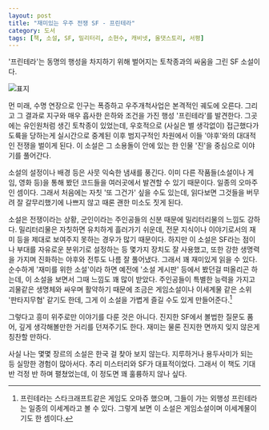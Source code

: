 ```yaml
---
layout: post
title: "재미있는 우주 전쟁 SF - 프린테라"
category: 도서
tags: [책, 소설, SF, 밀리터리, 소현수, 캐비넷, 올댓스토리, 서평]
---
```


'프린테라'는
동명의 행성을 차지하기 위해 벌어지는 토착종과의 싸움을 그린 SF 소설이다.

![표지](https://lh3.googleusercontent.com/QdX0faBIh-Upp3GwnrVsacTmPjJmQlVUiQ9MmLa8G-xPZKcBxf6h1xRIn20qXESr2Zf1aK1SZ3TH_A=s480)

먼 미래, 수명 연장으로 인구는 폭증하고
우주개척사업은 본격적인 궤도에 오른다.
그리고 그 결과로 지구와 매우 흡사한 은하와 조건을 가진 행성 '프린테라'를 발견한다.
그곳에는 유인원처럼 생긴 토착종이 있었는데,
우호적으로 (사실은 별 생각없이) 접근했다가 도륙을 당하는게 실시간으로 중계된 이후
범지구적인 차원에서 이들 '야후'와의 대대적인 전쟁을 벌이게 된다.
이 소설은 그 소용돌이 안에 있는 한 인물 '진'을 중심으로 이야기를 풀어간다.

소설의 설정이나 배경 등은 사뭇 익숙한 냄새를 풍긴다.
이미 다른 작품들(소설이나 게임, 영화 등)을 통해 봤던 코드들을 여러곳에서 발견할 수 있기 때문이다.
일종의 오마주인 셈이다.
그래서 처음에는 자칫 '또 그건가' 싶을 수도 있는데,
읽다보면 그것들을 버무려 잘 갈무리했기에 나쁘지 않고 때론 괜한 미소도 짓게 된다.

소설은 전쟁이라는 상황, 군인이라는 주인공들의 신분 때문에 밀리터리물의 느낌도 강하다.
밀리터리물은 자칫하면 유치하게 흘러가기 쉬운데,
전문 지식이나 이야기로서의 재미 등을 제대로 보여주지 못하는 경우가 많기 때문이다.
하지만 이 소설은 SF라는 점이나 부대를 자유로운 분위기로 설정하는 등 몇가지 장치도 잘 사용했고,
또한 강한 생명력을 가지며 진화하는 야후와 전투도 나름 잘 풀어냈다.
그래서 꽤 재미있게 읽을 수 있다.
순수하게 '재미를 위한 소설'이라 하면
예전에 '소설 게시판' 등에서 봤던걸 떠올리곤 하는데,
이 소설을 보면서 그때 느낌도 꽤 많이 받았다.
주인공들이 특별한 능력을 가지고 괴물같은 생명체와 싸우며 활약하기 때문에
조금은 게임소설이나 이세계물 같은 소위 '판타지무협' 같기도 한데,
그게 이 소설을 가볍게 즐길 수도 있게 만들어준다.[^1]

[^1]: 프린테라는 스타크래프트같은 게임도 오마쥬 했으며, 그들이 가는 외행성 프린테라는 일종의 이세계라고 볼 수 있다. 그렇게 보면 이 소설은 게임소설이며 이세계물이기도 한 셈이다.

그렇다고 흥미 위주로만 이야기를 다룬 것은 아니다.
진지한 SF에서 볼법한 질문도 품어, 깊게 생각해볼만한 거리를 던져주기도 한다.
재미는 물론 진지한 면까지 잊지 않은게 칭찬할 만하다.

사실 나는 몇몇 장르의 소설은 한국 걸 찾아 보지 않는다.
지루하거나 용두사미가 되는 등 실망한 경험이 많아서다.
추리 미스터리와 SF가 대표적이었다.
그래서 이 책도 기대 반 걱정 반 하며 펼쳤었는데,
이 정도면 꽤 훌륭하지 않나 싶다.
